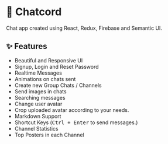 # 🚀 Chatcord

Chat app created using React, Redux, Firebase and Semantic UI.

## ✨ Features

 - Beautiful and Responsive UI
 - Signup, Login and Reset Password
 - Realtime Messages
 - Animations on chats sent
 - Create new Group Chats / Channels
 - Send images in chats
 - Searching messages
 - Change user avatar
 - Crop uploaded avatar according to your needs.
 - Markdown Support
 - Shortcut Keys (<kbd>Ctrl + Enter</kbd> to send messages.)
 - Channel Statistics
 - Top Posters in each Channel
 <!-- - Send Direct messages to other users (Private Chat) -->
 <!-- - Send images in direct messages -->
 <!-- - Know status of other users (online/offline) -->
